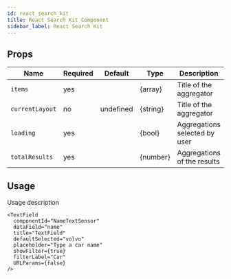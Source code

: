 ```yaml
---
id: react_search_kit
title: React Search Kit Component
sidebar_label: React Search Kit
---
```


## Props

| Name                          | Required  | Default       | Type      | Description             |
| ------------------------------|-----------|---------------| ----------|-------------------------|
| ``items``                     | yes       |               | {array}   | Title of the aggregator |
| ``currentLayout``             | no        | undefined     | {string}  | Title of the aggregator |
| ``loading``                   | yes       |               | {bool}    | Aggregations selected by user |
| ``totalResults``              | yes       |               | {number}  | Aggregations of the results |


## Usage

Usage description 
```
<TextField
  componentId="NameTextSensor"
  dataField="name"
  title="TextField"
  defaultSelected="volvo"
  placeholder="Type a car name"
  showFilter={true}
  filterLabel="Car"
  URLParams={false}
/>
```